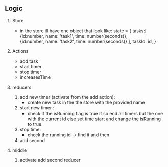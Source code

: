 ## Logic

1. Store 
    - in the store ill have one object that look like:
    state = { 
      tasks:[
        {id:number, name: 'task1', time: number(seconds)},  
        {id:number, name: 'task2', time: number(seconds)}
    ],
      taskId: id,
   }
      
2. Actions
    - add task
    - start timer
    - stop timer
    - increasesTime
    
3. reducers 
    1. add new timer (activate from the add action):
        - create new task in the the store with the provided name
    2. start new timer :
        - check if the isRunning flag is true if so end all timers but the one with the current id else set time start and change the isRunning to true
    3. stop time:
        - check the running id -> find it and then   
    4. add second 
    
4. middle 
    1. activate add second reducer 
    